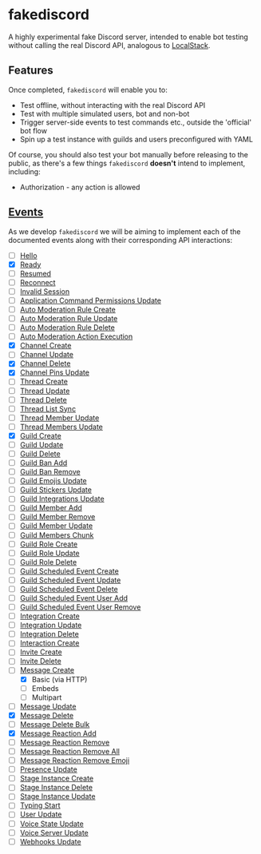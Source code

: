 # fakediscord

A highly experimental fake Discord server, intended to enable bot testing without calling the real Discord API,
analogous to [LocalStack](https://github.com/localstack/localstack).

## Features
Once completed, `fakediscord` will enable you to:

* Test offline, without interacting with the real Discord API
* Test with multiple simulated users, bot and non-bot
* Trigger server-side events to test commands etc., outside the 'official' bot flow
* Spin up a test instance with guilds and users preconfigured with YAML

Of course, you should also test your bot manually before releasing to the public, as there's a few things `fakediscord` **doesn't** intend to implement, including:

* Authorization - any action is allowed

## [Events](https://discord.com/developers/docs/topics/gateway-events)

As we develop `fakediscord` we will be aiming to implement each of the documented events along with their corresponding API interactions:

- [ ] [Hello](https://discord.com/developers/docs/topics/gateway-events#hello)
- [x] [Ready](https://discord.com/developers/docs/topics/gateway-events#ready)
- [ ] [Resumed](https://discord.com/developers/docs/topics/gateway-events#resumed)
- [ ] [Reconnect](https://discord.com/developers/docs/topics/gateway-events#reconnect)
- [ ] [Invalid Session](https://discord.com/developers/docs/topics/gateway-events#invalid-session)
- [ ] [Application Command Permissions Update](https://discord.com/developers/docs/topics/gateway-events#application-command-permissions-update)
- [ ] [Auto Moderation Rule Create](https://discord.com/developers/docs/topics/gateway-events#auto-moderation-rule-create)
- [ ] [Auto Moderation Rule Update](https://discord.com/developers/docs/topics/gateway-events#auto-moderation-rule-update)
- [ ] [Auto Moderation Rule Delete](https://discord.com/developers/docs/topics/gateway-events#auto-moderation-rule-delete)
- [ ] [Auto Moderation Action Execution](https://discord.com/developers/docs/topics/gateway-events#auto-moderation-action-execution)
- [x] [Channel Create](https://discord.com/developers/docs/topics/gateway-events#channel-create)
- [ ] [Channel Update](https://discord.com/developers/docs/topics/gateway-events#channel-update)
- [x] [Channel Delete](https://discord.com/developers/docs/topics/gateway-events#channel-delete)
- [x] [Channel Pins Update](https://discord.com/developers/docs/topics/gateway-events#channel-pins-update)
- [ ] [Thread Create](https://discord.com/developers/docs/topics/gateway-events#thread-create)
- [ ] [Thread Update](https://discord.com/developers/docs/topics/gateway-events#thread-update)
- [ ] [Thread Delete](https://discord.com/developers/docs/topics/gateway-events#thread-delete)
- [ ] [Thread List Sync](https://discord.com/developers/docs/topics/gateway-events#thread-list-sync)
- [ ] [Thread Member Update](https://discord.com/developers/docs/topics/gateway-events#thread-member-update)
- [ ] [Thread Members Update](https://discord.com/developers/docs/topics/gateway-events#thread-members-update)
- [x] [Guild Create](https://discord.com/developers/docs/topics/gateway-events#guild-create)
- [ ] [Guild Update](https://discord.com/developers/docs/topics/gateway-events#guild-update)
- [ ] [Guild Delete](https://discord.com/developers/docs/topics/gateway-events#guild-delete)
- [ ] [Guild Ban Add](https://discord.com/developers/docs/topics/gateway-events#guild-ban-add)
- [ ] [Guild Ban Remove](https://discord.com/developers/docs/topics/gateway-events#guild-ban-remove)
- [ ] [Guild Emojis Update](https://discord.com/developers/docs/topics/gateway-events#guild-emojis-update)
- [ ] [Guild Stickers Update](https://discord.com/developers/docs/topics/gateway-events#guild-stickers-update)
- [ ] [Guild Integrations Update](https://discord.com/developers/docs/topics/gateway-events#guild-integrations-update)
- [ ] [Guild Member Add](https://discord.com/developers/docs/topics/gateway-events#guild-member-add)
- [ ] [Guild Member Remove](https://discord.com/developers/docs/topics/gateway-events#guild-member-remove)
- [ ] [Guild Member Update](https://discord.com/developers/docs/topics/gateway-events#guild-member-update)
- [ ] [Guild Members Chunk](https://discord.com/developers/docs/topics/gateway-events#guild-members-chunk)
- [ ] [Guild Role Create](https://discord.com/developers/docs/topics/gateway-events#guild-role-create)
- [ ] [Guild Role Update](https://discord.com/developers/docs/topics/gateway-events#guild-role-update)
- [ ] [Guild Role Delete](https://discord.com/developers/docs/topics/gateway-events#guild-role-delete)
- [ ] [Guild Scheduled Event Create](https://discord.com/developers/docs/topics/gateway-events#guild-scheduled-event-create)
- [ ] [Guild Scheduled Event Update](https://discord.com/developers/docs/topics/gateway-events#guild-scheduled-event-update)
- [ ] [Guild Scheduled Event Delete](https://discord.com/developers/docs/topics/gateway-events#guild-scheduled-event-delete)
- [ ] [Guild Scheduled Event User Add](https://discord.com/developers/docs/topics/gateway-events#guild-scheduled-event-user-add)
- [ ] [Guild Scheduled Event User Remove](https://discord.com/developers/docs/topics/gateway-events#guild-scheduled-event-user-remove)
- [ ] [Integration Create](https://discord.com/developers/docs/topics/gateway-events#integration-create)
- [ ] [Integration Update](https://discord.com/developers/docs/topics/gateway-events#integration-update)
- [ ] [Integration Delete](https://discord.com/developers/docs/topics/gateway-events#integration-delete)
- [ ] [Interaction Create](https://discord.com/developers/docs/topics/gateway-events#interaction-create)
- [ ] [Invite Create](https://discord.com/developers/docs/topics/gateway-events#invite-create)
- [ ] [Invite Delete](https://discord.com/developers/docs/topics/gateway-events#invite-delete)
- [ ] [Message Create](https://discord.com/developers/docs/topics/gateway-events#message-create)
  - [x] Basic (via HTTP)
  - [ ] Embeds
  - [ ] Multipart
- [ ] [Message Update](https://discord.com/developers/docs/topics/gateway-events#message-update)
- [x] [Message Delete](https://discord.com/developers/docs/topics/gateway-events#message-delete)
- [ ] [Message Delete Bulk](https://discord.com/developers/docs/topics/gateway-events#message-delete-bulk)
- [x] [Message Reaction Add](https://discord.com/developers/docs/topics/gateway-events#message-reaction-add)
- [ ] [Message Reaction Remove](https://discord.com/developers/docs/topics/gateway-events#message-reaction-remove)
- [ ] [Message Reaction Remove All](https://discord.com/developers/docs/topics/gateway-events#message-reaction-remove-all)
- [ ] [Message Reaction Remove Emoji](https://discord.com/developers/docs/topics/gateway-events#message-reaction-remove-emoji)
- [ ] [Presence Update](https://discord.com/developers/docs/topics/gateway-events#presence-update)
- [ ] [Stage Instance Create](https://discord.com/developers/docs/topics/gateway-events#stage-instance-create)
- [ ] [Stage Instance Delete](https://discord.com/developers/docs/topics/gateway-events#stage-instance-delete)
- [ ] [Stage Instance Update](https://discord.com/developers/docs/topics/gateway-events#stage-instance-update)
- [ ] [Typing Start](https://discord.com/developers/docs/topics/gateway-events#typing-start)
- [ ] [User Update](https://discord.com/developers/docs/topics/gateway-events#user-update)
- [ ] [Voice State Update](https://discord.com/developers/docs/topics/gateway-events#voice-state-update)
- [ ] [Voice Server Update](https://discord.com/developers/docs/topics/gateway-events#voice-server-update)
- [ ] [Webhooks Update](https://discord.com/developers/docs/topics/gateway-events#webhooks-update)
